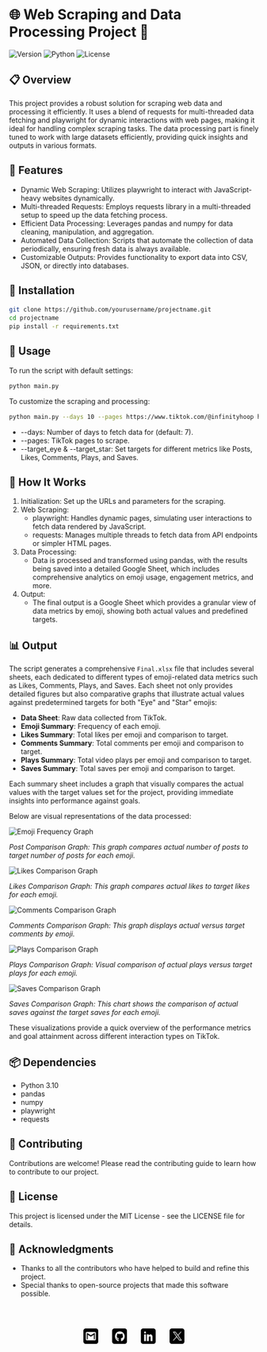 # 🌐 Web Scraping and Data Processing Project 🚀

![Version](https://img.shields.io/badge/version-1.0-blue.svg)
![Python](https://img.shields.io/badge/python-3.10-blue.svg)
![License](https://img.shields.io/badge/license-MIT-green.svg)

## 📋 Overview

This project provides a robust solution for scraping web data and processing it efficiently. It uses a blend of requests for multi-threaded data fetching and playwright for dynamic interactions with web pages, making it ideal for handling complex scraping tasks. The data processing part is finely tuned to work with large datasets efficiently, providing quick insights and outputs in various formats.

## 🌟 Features

- Dynamic Web Scraping: Utilizes playwright to interact with JavaScript-heavy websites dynamically.
- Multi-threaded Requests: Employs requests library in a multi-threaded setup to speed up the data fetching process.
- Efficient Data Processing: Leverages pandas and numpy for data cleaning, manipulation, and aggregation.
- Automated Data Collection: Scripts that automate the collection of data periodically, ensuring fresh data is always available.
- Customizable Outputs: Provides functionality to export data into CSV, JSON, or directly into databases.

## 🔧 Installation

```bash
git clone https://github.com/yourusername/projectname.git
cd projectname
pip install -r requirements.txt
```

## 🚀 Usage

To run the script with default settings:
```bash
python main.py
```
To customize the scraping and processing:
```bash
python main.py --days 10 --pages https://www.tiktok.com/@infinityhoop https://www.tiktok.com/@anotherpage --target_eye 50 20000 150 600000 700 --target_star 30 10000 200 300000 400
```
- --days: Number of days to fetch data for (default: 7).
- --pages: TikTok pages to scrape.
- --target_eye & --target_star: Set targets for different metrics like Posts, Likes, Comments, Plays, and Saves.

## 🎨 How It Works

1. Initialization: Set up the URLs and parameters for the scraping.
2. Web Scraping:
   - playwright: Handles dynamic pages, simulating user interactions to fetch data rendered by JavaScript.
   - requests: Manages multiple threads to fetch data from API endpoints or simpler HTML pages.
3. Data Processing:
   - Data is processed and transformed using pandas, with the results being saved into a detailed Google Sheet, which includes comprehensive analytics on emoji usage, engagement metrics, and more.
4. Output:
   - The final output is a Google Sheet which provides a granular view of data metrics by emoji, showing both actual values and predefined targets.

## 📊 Output

The script generates a comprehensive `Final.xlsx` file that includes several sheets, each dedicated to different types of emoji-related data metrics such as Likes, Comments, Plays, and Saves. Each sheet not only provides detailed figures but also comparative graphs that illustrate actual values against predetermined targets for both "Eye" and "Star" emojis:

- **Data Sheet**: Raw data collected from TikTok.
- **Emoji Summary**: Frequency of each emoji.
- **Likes Summary**: Total likes per emoji and comparison to target.
- **Comments Summary**: Total comments per emoji and comparison to target.
- **Plays Summary**: Total video plays per emoji and comparison to target.
- **Saves Summary**: Total saves per emoji and comparison to target.

Each summary sheet includes a graph that visually compares the actual values with the target values set for the project, providing immediate insights into performance against goals.

Below are visual representations of the data processed:

![Emoji Frequency Graph](https://github.com/mhmmdbdrhmd/TikTokInsightsScraper/assets/29101930/8f36944b-e5f7-4065-a24c-7a470d242fc2)

*Post Comparison Graph: This graph compares actual number of posts to target number of posts for each emoji.*

![Likes Comparison Graph](https://github.com/mhmmdbdrhmd/TikTokInsightsScraper/assets/29101930/cb161ab1-d3fc-4b63-9002-5ccd042b08a1)

*Likes Comparison Graph: This graph compares actual likes to target likes for each emoji.*

![Comments Comparison Graph](https://github.com/mhmmdbdrhmd/TikTokInsightsScraper/assets/29101930/8087f163-9c7b-4f51-b968-2ea93a302044)

*Comments Comparison Graph: This graph displays actual versus target comments by emoji.*

![Plays Comparison Graph](https://github.com/mhmmdbdrhmd/TikTokInsightsScraper/assets/29101930/818dc32b-6a4a-452b-885e-9cb7e2c4155a)

*Plays Comparison Graph: Visual comparison of actual plays versus target plays for each emoji.*

![Saves Comparison Graph](https://github.com/mhmmdbdrhmd/TikTokInsightsScraper/assets/29101930/711584b7-5362-422e-9f88-74f445894703)

*Saves Comparison Graph: This chart shows the comparison of actual saves against the target saves for each emoji.*

These visualizations provide a quick overview of the performance metrics and goal attainment across different interaction types on TikTok.

## 📦 Dependencies

- Python 3.10
- pandas
- numpy
- playwright
- requests

## 🤝 Contributing

Contributions are welcome! Please read the contributing guide to learn how to contribute to our project.

## 📜 License

This project is licensed under the MIT License - see the LICENSE file for details.

## 🎉 Acknowledgments

- Thanks to all the contributors who have helped to build and refine this project.
- Special thanks to open-source projects that made this software possible.

<br><br>

<div align="center">
<div align="center"><p align="center">
    &nbsp;&nbsp;&nbsp;&nbsp;&nbsp;
    <a href="mhmmdbdrhmd@gmail.com" style="text-decoration: none;" alt="Email">
        <img src="https://github.com/mhmmdbdrhmd/Data/blob/main/Icons/ICON%20_Black%20-%20GMail.png" width="6%" />
    </a>&nbsp;&nbsp;&nbsp;&nbsp;&nbsp;
    <a href="https://github.com/mhmmdbdrhmd" style="text-decoration: none;" alt="GitHub">
        <img src="https://github.com/mhmmdbdrhmd/Data/blob/main/Icons/ICON%20_Black-%20Github.png" width="6%" />
    </a>&nbsp;&nbsp;&nbsp;&nbsp;&nbsp;
    <a href="https://www.linkedin.com/in/mohamad-badri-ahmadi-aa2a1a8a?original_referer=https%3A%2F%2Fwww.google.com%2F" style="text-decoration: none;" alt="LinkedIn">
        <img src="https://github.com/mhmmdbdrhmd/Data/blob/main/Icons/ICON%20_Black%20-%20Linkding.png" width="6%" />
    </a>&nbsp;&nbsp;&nbsp;&nbsp;&nbsp;
  <a href="https://twitter.com/mhmmdbdrhmd" style="text-decoration: none;" alt="Twitter">
        <img src="https://github.com/mhmmdbdrhmd/Data/blob/main/Icons/ICON%20_Black%20-%20Twitter%20X.png" width="6%"/>
    </a>
    &nbsp;&nbsp;&nbsp;&nbsp;&nbsp;
</div>
</div>
